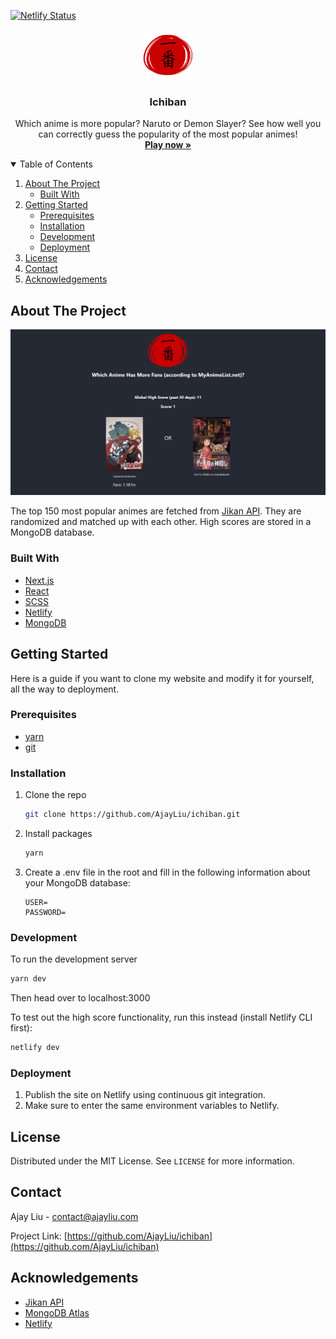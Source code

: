 [![Netlify Status](https://api.netlify.com/api/v1/badges/a13f5084-4255-444d-b839-8afa2aa83f60/deploy-status)](https://app.netlify.com/sites/ichiban/deploys)
<p align="center">
  <a href="https://github.com/AjayLiu/ichiban">
    <img src="public/imgs/logo.png" alt="Logo" width="80" height="80">
  </a>

  <h3 align="center">Ichiban</h3>

  <p align="center">      
    Which anime is more popular? Naruto or Demon Slayer? See how well you can correctly guess the popularity of the most popular animes!
    <br />
    <a href="https://ichiban.ajayliu.com"><strong>Play now »</strong></a>
</p>


<!-- TABLE OF CONTENTS -->
<details open="open">
  <summary>Table of Contents</summary>
  <ol>
    <li>
      <a href="#about-the-project">About The Project</a>
      <ul>
        <li><a href="#built-with">Built With</a></li>
      </ul>
    </li>
    <li>
      <a href="#getting-started">Getting Started</a>
      <ul>
        <li><a href="#prerequisites">Prerequisites</a></li>
        <li><a href="#installation">Installation</a></li>
        <li><a href="#development">Development</a></li>
        <li><a href="#deployment">Deployment</a></li>
      </ul>
    </li>
    <li><a href="#license">License</a></li>
    <li><a href="#contact">Contact</a></li>
    <li><a href="#acknowledgements">Acknowledgements</a></li>
  </ol>
</details>



<!-- ABOUT THE PROJECT -->
## About The Project

<img src="preview.png"></img>

The top 150 most popular animes are fetched from [Jikan API](https://jikan.moe). They are randomized and matched up with each other. High scores are stored in a MongoDB database. 

### Built With
* [Next.js](https://nextjs.org/)
* [React](https://reactjs.org/)
* [SCSS](https://sass-lang.com/)
* [Netlify](https://www.netlify.com/)
* [MongoDB](https://www.mongodb.com)


<!-- GETTING STARTED -->
## Getting Started

Here is a guide if you want to clone my website and modify it for yourself, all the way to deployment.

### Prerequisites

* [yarn](https://yarnpkg.com/)
* [git](https://git-scm.com/)

### Installation

1. Clone the repo
   ```sh
   git clone https://github.com/AjayLiu/ichiban.git
   ```
2. Install packages
   ```sh
   yarn
   ```
3. Create a .env file in the root and fill in the following information about your MongoDB database:
   ```
   USER=
   PASSWORD=
   ```


### Development

To run the development server
   ```sh
   yarn dev
   ```
Then head over to localhost:3000

To test out the high score functionality, run this instead (install Netlify CLI first):
   ```sh
   netlify dev
   ```

### Deployment
1. Publish the site on Netlify using continuous git integration.
2. Make sure to enter the same environment variables to Netlify.

<!-- LICENSE -->
## License

Distributed under the MIT License. See `LICENSE` for more information.



<!-- CONTACT -->
## Contact

Ajay Liu - contact@ajayliu.com

Project Link: [https://github.com/AjayLiu/ichiban](https://github.com/AjayLiu/ichiban)



<!-- ACKNOWLEDGEMENTS -->
## Acknowledgements
* [Jikan API](https://jikan.moe)
* [MongoDB Atlas](https://www.mongodb.com/cloud/atlas)
* [Netlify](https://www.netlify.com/)
